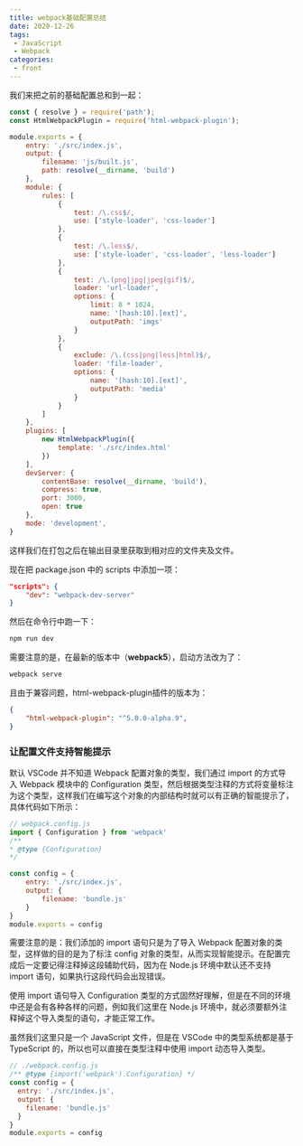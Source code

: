 ```yaml
---
title: webpack基础配置总结
date: 2020-12-26
tags:
 - JavaScript
 - Webpack
categories:
 - front
---
```


我们来把之前的基础配置总和到一起：

```javascript
const { resolve } = require('path');
const HtmlWebpackPlugin = require('html-webpack-plugin');

module.exports = {
    entry: './src/index.js',
    output: {
        filename: 'js/built.js',
        path: resolve(__dirname, 'build')
    },
    module: {
        rules: [
            {
                test: /\.css$/,
                use: ['style-loader', 'css-loader']
            },
            {
                test: /\.less$/,
                use: ['style-loader', 'css-loader', 'less-loader']
            },
            {
                test: /\.(png|jpg|jpeg|gif)$/,
                loader: 'url-loader',
                options: {
                    limit: 8 * 1024,
                    name: '[hash:10].[ext]',
                    outputPath: 'imgs'
                }
            },
            {
                exclude: /\.(css|png|less|html)$/,
                loader: 'file-loader',
                options: {
                    name: '[hash:10].[ext]',
                    outputPath: 'media'
                }
            }
        ]
    },
    plugins: [
        new HtmlWebpackPlugin({
            template: './src/index.html'
        })
    ],
    devServer: {
        contentBase: resolve(__dirname, 'build'),
        compress: true,
        port: 3000,
        open: true
    },
    mode: 'development',
}
```

这样我们在打包之后在输出目录里获取到相对应的文件夹及文件。

现在把 package.json 中的 scripts 中添加一项：

```json
"scripts": {
    "dev": "webpack-dev-server"
}
```

然后在命令行中跑一下：

```sh
npm run dev
```

需要注意的是，在最新的版本中（**webpack5**），启动方法改为了：

```javascript
webpack serve
```

且由于兼容问题，html-webpack-plugin插件的版本为：

```json
{
    "html-webpack-plugin": "^5.0.0-alpha.9",
}
```

### 让配置文件支持智能提示

默认 VSCode 并不知道 Webpack 配置对象的类型，我们通过 import 的方式导入 Webpack 模块中的 Configuration 类型，然后根据类型注释的方式将变量标注为这个类型，这样我们在编写这个对象的内部结构时就可以有正确的智能提示了，具体代码如下所示：

```javascript
// webpack.config.js
import { Configuration } from 'webpack'
/**
* @type {Configuration}
*/

const config = {
	entry: './src/index.js',
    output: {
        filename: 'bundle.js'
    }
}
module.exports = config
```

需要注意的是：我们添加的 import 语句只是为了导入 Webpack 配置对象的类型，这样做的目的是为了标注 config 对象的类型，从而实现智能提示。在配置完成后一定要记得注释掉这段辅助代码，因为在 Node.js 环境中默认还不支持 import 语句，如果执行这段代码会出现错误。

使用 import 语句导入 Configuration 类型的方式固然好理解，但是在不同的环境中还是会有各种各样的问题，例如我们这里在 Node.js 环境中，就必须要额外注释掉这个导入类型的语句，才能正常工作。

虽然我们这里只是一个 JavaScript 文件，但是在 VSCode 中的类型系统都是基于 TypeScript 的，所以也可以直接在类型注释中使用 import 动态导入类型。

```javascript
// ./webpack.config.js
/** @type {import('webpack').Configuration} */
const config = {
  entry: './src/index.js',
  output: {
    filename: 'bundle.js'
  }
}
module.exports = config
```

